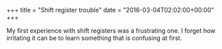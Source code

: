 +++
title = "Shift register trouble"
date = "2016-03-04T02:02:00+00:00"
+++

My first experience with shift registers was a frustrating one. I forget how irritating it can be to learn something that is confusing at first.
			